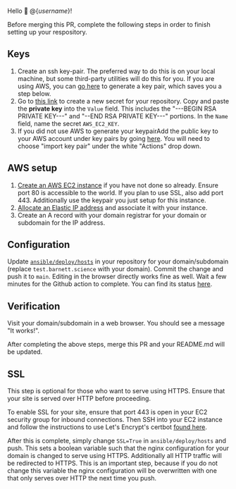 Hello :wave: @{_username_}!

Before merging this PR, complete the following steps in order to finish setting up your respository.

## Keys

1. Create an ssh key-pair. The preferred way to do this is on your local machine, but some third-party utilities will do this for you. If you are using AWS, you can [go here](https://console.aws.amazon.com/ec2/v2/home?region=us-east-1#CreateKeyPair:) to generate a key pair, which saves you a step below.
2. Go to <a href="https://github.com/{_username_}/{_repo_name_}/settings/secrets/new" target="_blank">this link</a> to create a new secret for your repository.  Copy and paste the **private key** into the `Value` field. This includes the "---BEGIN RSA PRIVATE KEY---" and "--END RSA PRIVATE KEY---" portions. In the `Name` field, name the secret `AWS_EC2_KEY`.  
3. If you did not use AWS to generate your keypairAdd the public key to your AWS account under key pairs by going <a href="https://console.aws.amazon.com/ec2/#KeyPairs:" target="_blank">here</a>. You will need to choose "import key pair" under the white "Actions" drop down.

## AWS setup

1. <a href="https://console.aws.amazon.com/ec2#LaunchInstanceWizard:" target="_blank">Create an AWS EC2 instance</a> if you have not done so already. Ensure port 80 is accessible to the world. If you plan to use SSL, also add port 443. Additionally use the keypair you just setup for this instance.
2. <a href="https://console.aws.amazon.com/ec2#AllocateAddress:">Allocate an Elastic IP address</a> and associate it with your instance. 
3. Create an A record with your domain registrar for your domain or subdomain for the IP address.

## Configuration

Update <a
href="https://github.com/{_username_}/{_repo_name_}/edit/main/ansible/deploy/hosts">`ansible/deploy/hosts`</a>
in your repository for your domain/subdomain (replace `test.barnett.science` with your
domain). Commit the change and push it to `main`. Editing in the browser directly works
fine as well. Wait a few minutes for the Github action to complete. You can find its
status [here](https://github.com/{_username_}/{_repo_name_}/actions).

## Verification

Visit your domain/subdomain in a web browser. You should see a message "It works!".

After completing the above steps, merge this PR and your README.md will be updated.

## SSL

This step is optional for those who want to serve using HTTPS. Ensure that your site is
served over HTTP before proceeding.

To enable SSL for your site, ensure that port 443 is open in your EC2 security group for
inbound connections. Then SSH into your EC2 instance and follow the instructions to use
Let's Encrypt's certbot [found
here](https://certbot.eff.org/lets-encrypt/ubuntubionic-nginx).

After this is complete, simply change `SSL=True` in `ansible/deploy/hosts` and push.
This sets a boolean variable such that the nginx configuration for your domain is
changed to serve using HTTPS. Additionally all HTTP traffic will be redirected to HTTPS.
This is an important step, because if you do not change this variable the nginx
configuration will be overwritten with one that only serves over HTTP the next time you
push.

